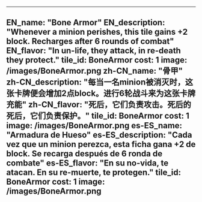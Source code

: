 ---

EN_name: "Bone Armor"
EN_description: "Whenever a minion perishes, this tile gains +2 block. Recharges after 6 rounds of combat"
EN_flavor: "In un-life, they attack, in re-death they protect."
tile_id: BoneArmor
cost: 1
image: /images/BoneArmor.png
zh-CN_name: "骨甲"
zh-CN_description: "每当一名minion被消灭时，这张卡牌便会增加2点block。进行6轮战斗来为这张卡牌充能"
zh-CN_flavor: "死后，它们负责攻击。死后的死后，它们负责保护。"
tile_id: BoneArmor
cost: 1
image: /images/BoneArmor.png
es-ES_name: "Armadura de Hueso"
es-ES_description: "Cada vez que un minion perezca, esta ficha gana +2 de block. Se recarga después de 6 ronda de combate"
es-ES_flavor: "En su no-vida, te atacan. En su re-muerte, te protegen."
tile_id: BoneArmor
cost: 1
image: /images/BoneArmor.png
---